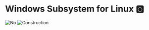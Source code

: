 # Windows Subsystem for Linux :o2:

![No](images/no.png) 
![Construction](images/construction.png)

